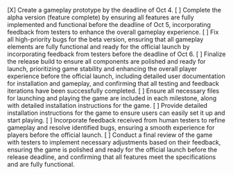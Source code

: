 [X] Create a gameplay prototype by the deadline of Oct 4.
[ ] Complete the alpha version (feature complete) by ensuring all features are fully implemented and functional before the deadline of Oct 5, incorporating feedback from testers to enhance the overall gameplay experience.
[ ] Fix all high-priority bugs for the beta version, ensuring that all gameplay elements are fully functional and ready for the official launch by incorporating feedback from testers before the deadline of Oct 6.
[ ] Finalize the release build to ensure all components are polished and ready for launch, prioritizing game stability and enhancing the overall player experience before the official launch, including detailed user documentation for installation and gameplay, and confirming that all testing and feedback iterations have been successfully completed.
[ ] Ensure all necessary files for launching and playing the game are included in each milestone, along with detailed installation instructions for the game.
[ ] Provide detailed installation instructions for the game to ensure users can easily set it up and start playing.
[ ] Incorporate feedback received from human testers to refine gameplay and resolve identified bugs, ensuring a smooth experience for players before the official launch.
[ ] Conduct a final review of the game with testers to implement necessary adjustments based on their feedback, ensuring the game is polished and ready for the official launch before the release deadline, and confirming that all features meet the specifications and are fully functional.